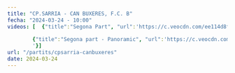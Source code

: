 ```yaml
---
title: "CP.SARRIA - CAN BUXERES, F.C. B"
fecha: "2024-03-24 - 10:00"
videos: [  {"title":"Segona Part", "url":'https://c.veocdn.com/ee114d8f-b7a8-4555-9f1c-1356b012a3b5/standard/machine/0c378a14/video.mp4'}, 
       
        {"title":"Segona part - Panoramic", "url":'https://c.veocdn.com/ee114d8f-b7a8-4555-9f1c-1356b012a3b5/panorama/transcode-359f3bbc-a32f-48e7-b54a-92a7dc4e3795.mp4
        '}]
url: "/partits/cpsarria-canbuxeres"
date: 2024-03-24
---
```

